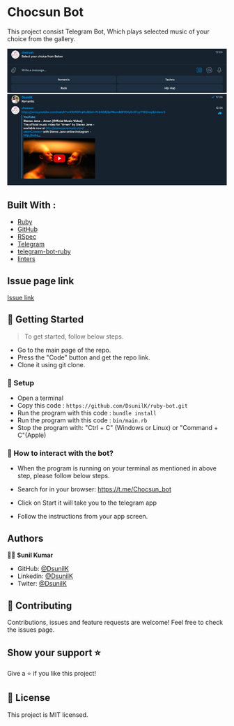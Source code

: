 # Chocsun Bot

This project consist Telegram Bot, Which plays selected music of your choice from the gallery.

![screenshot](images/select.png)
![screenshot](images/listen.png)

## Built With :

- [Ruby ](https://www.ruby-lang.org/en/)
- [GitHub](https://github.com/)
- [RSpec](https://rspec.info/)
- [Telegram ](https://telegram.org/)
- [telegram-bot-ruby](https://github.com/atipugin/telegram-bot-ruby)
- [linters](https://github.com/microverseinc/linters-config/tree/master/ruby)

## Issue page link

[Issue link](https://github.com/DsunilK/ruby-bot/issues)

## 🔧 Getting Started

> To get started, follow below steps.

- Go to the main page of the repo.
- Press the "Code" button and get the repo link.
- Clone it using git clone.


### 📝 Setup

- Open a terminal
- Copy this code :
  `https://github.com/DsunilK/ruby-bot.git`
- Run the program with this code :
  `bundle install`
- Run the program with this code :
  `bin/main.rb`
- Stop the program with: "Ctrl + C" (Windows or Linux) or "Command + C"(Apple)

### 📝 How to interact with the bot?

- When the program is running on your terminal as mentioned in above step, please follow below steps.

- Search for in your browser: https://t.me/Chocsun_bot

- Click on Start it will take you to the telegram app

- Follow the instructions from your app screen.


## Authors

🧑‍💻 **Sunil Kumar**

- GitHub: [@DsunilK](https://github.com/DsunilK)
- Linkedin: [@DsunilK](https://www.linkedin.com/in/dsunilk/)
- Twiter: [@DsunilK](https://twitter.com/D_sunil_K)

## 🤝 Contributing

Contributions, issues and feature requests are welcome!
Feel free to check the issues page.

## Show your support ⭐️

Give a ⭐️ if you like this project!

## 📝 License

This project is MIT licensed.